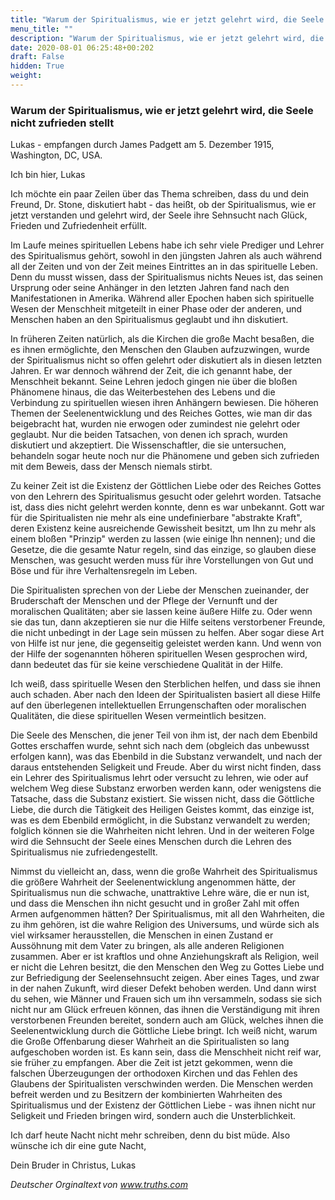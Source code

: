 ```yaml
---
title: "Warum der Spiritualismus, wie er jetzt gelehrt wird, die Seele nicht zufrieden stellt"
menu_title: ""
description: "Warum der Spiritualismus, wie er jetzt gelehrt wird, die Seele nicht zufrieden stellt"
date: 2020-08-01 06:25:48+00:202
draft: False
hidden: True
weight:
---
```

### Warum der Spiritualismus, wie er jetzt gelehrt wird, die Seele nicht zufrieden stellt

Lukas - empfangen durch James Padgett am 5. Dezember 1915, Washington, DC, USA.

Ich bin hier, Lukas

Ich möchte ein paar Zeilen über das Thema schreiben, dass du und dein Freund, Dr. Stone, diskutiert habt - das heißt, ob der Spiritualismus, wie er jetzt verstanden und gelehrt wird, der Seele ihre Sehnsucht nach Glück, Frieden und Zufriedenheit erfüllt.

Im Laufe meines spirituellen Lebens habe ich sehr viele Prediger und Lehrer des Spiritualismus gehört, sowohl in den jüngsten Jahren als auch während all der Zeiten und von der Zeit meines Eintrittes an in das spirituelle Leben. Denn du musst wissen, dass der Spiritualismus nichts Neues ist, das seinen Ursprung oder seine Anhänger in den letzten Jahren fand nach den Manifestationen in Amerika. Während aller Epochen haben sich spirituelle Wesen der Menschheit mitgeteilt in einer Phase oder der anderen, und Menschen haben an den Spiritualismus geglaubt und ihn diskutiert.

In früheren Zeiten natürlich, als die Kirchen die große Macht besaßen, die es ihnen ermöglichte, den Menschen den Glauben aufzuzwingen, wurde der Spiritualismus nicht so offen gelehrt oder diskutiert als in diesen letzten Jahren. Er war dennoch während der Zeit, die ich genannt habe, der Menschheit bekannt. Seine Lehren jedoch gingen nie über die bloßen Phänomene hinaus, die das Weiterbestehen des Lebens und die Verbindung zu spirituellen wiesen ihren Anhängern bewiesen. Die höheren Themen der Seelenentwicklung und des Reiches Gottes, wie man dir das beigebracht hat, wurden nie erwogen oder zumindest nie gelehrt oder geglaubt. Nur die beiden Tatsachen, von denen ich sprach, wurden diskutiert und akzeptiert. Die Wissenschaftler, die sie untersuchen, behandeln sogar heute noch nur die Phänomene und geben sich zufrieden mit dem Beweis, dass der Mensch niemals stirbt.

Zu keiner Zeit ist die Existenz der Göttlichen Liebe oder des Reiches Gottes von den Lehrern des Spiritualismus gesucht oder gelehrt worden. Tatsache ist, dass dies nicht gelehrt werden konnte, denn es war unbekannt. Gott war für die Spiritualisten nie mehr als eine undefinierbare "abstrakte Kraft", deren Existenz keine ausreichende Gewissheit besitzt, um Ihn zu mehr als einem bloßen "Prinzip" werden zu lassen (wie einige Ihn nennen); und die Gesetze, die die gesamte Natur regeln, sind das einzige, so glauben diese Menschen, was gesucht werden muss für ihre Vorstellungen von Gut und Böse und für ihre Verhaltensregeln im Leben.

Die Spiritualisten sprechen von der Liebe der Menschen zueinander, der Bruderschaft der Menschen und der Pflege der Vernunft und der moralischen Qualitäten; aber sie lassen keine äußere Hilfe zu. Oder wenn sie das tun, dann akzeptieren sie nur die Hilfe seitens verstorbener Freunde, die nicht unbedingt in der Lage sein müssen zu helfen. Aber sogar diese Art von Hilfe ist nur jene, die gegenseitig geleistet werden kann. Und wenn von der Hilfe der sogenannten höheren spirituellen Wesen gesprochen wird, dann bedeutet das für sie keine verschiedene Qualität in der Hilfe.

Ich weiß, dass spirituelle Wesen den Sterblichen helfen, und dass sie ihnen auch schaden. Aber nach den Ideen der Spiritualisten basiert all diese Hilfe auf den überlegenen intellektuellen Errungenschaften oder moralischen Qualitäten, die diese spirituellen Wesen vermeintlich besitzen.

Die Seele des Menschen, die jener Teil von ihm ist, der nach dem Ebenbild Gottes erschaffen wurde, sehnt sich nach dem (obgleich das unbewusst erfolgen kann), was das Ebenbild in die Substanz verwandelt, und nach der daraus entstehenden Seligkeit und Freude. Aber du wirst nicht finden, dass ein Lehrer des Spiritualismus lehrt oder versucht zu lehren, wie oder auf welchem Weg diese Substanz erworben werden kann, oder wenigstens die Tatsache, dass die Substanz existiert. Sie wissen nicht, dass die Göttliche Liebe, die durch die Tätigkeit des Heiligen Geistes kommt, das einzige ist, was es dem Ebenbild ermöglicht, in die Substanz verwandelt zu werden; folglich können sie die Wahrheiten nicht lehren. Und in der weiteren Folge wird die Sehnsucht der Seele eines Menschen durch die Lehren des Spiritualismus nie zufriedengestellt.

Nimmst du vielleicht an, dass, wenn die große Wahrheit des Spiritualismus die größere Wahrheit der Seelenentwicklung angenommen hätte, der Spiritualismus nun die schwache, unattraktive Lehre wäre, die er nun ist, und dass die Menschen ihn nicht gesucht und in großer Zahl mit offen Armen aufgenommen hätten? Der Spiritualismus, mit all den Wahrheiten, die zu ihm gehören, ist die wahre Religion des Universums, und würde sich als viel wirksamer herausstellen, die Menschen in einen Zustand er Aussöhnung mit dem Vater zu bringen, als alle anderen Religionen zusammen. Aber er ist kraftlos und ohne Anziehungskraft als Religion, weil er nicht die Lehren besitzt, die den Menschen den Weg zu Gottes Liebe und zur Befriedigung der Seelensehnsucht zeigen.
Aber eines Tages, und zwar in der nahen Zukunft, wird dieser Defekt behoben werden. Und dann wirst du sehen, wie Männer und Frauen sich um ihn versammeln, sodass sie sich nicht nur am Glück erfreuen können, das ihnen die Verständigung mit ihren verstorbenen Freunden bereitet, sondern auch am Glück, welches ihnen die Seelenentwicklung durch die Göttliche Liebe bringt. Ich weiß nicht, warum die Große Offenbarung dieser Wahrheit an die Spiritualisten so lang aufgeschoben worden ist. Es kann sein, dass die Menschheit nicht reif war, sie früher zu empfangen. Aber die Zeit ist jetzt gekommen, wenn die falschen Überzeugungen der orthodoxen Kirchen und das Fehlen des Glaubens der Spiritualisten verschwinden werden. Die Menschen werden befreit werden und zu Besitzern der kombinierten Wahrheiten des Spiritualismus und der Existenz der Göttlichen Liebe - was ihnen nicht nur Seligkeit und Frieden bringen wird, sondern auch die Unsterblichkeit.

Ich darf heute Nacht nicht mehr schreiben, denn du bist müde. Also wünsche ich dir eine gute Nacht,

Dein Bruder in Christus, Lukas

*Deutscher Orginaltext von www.truths.com*
